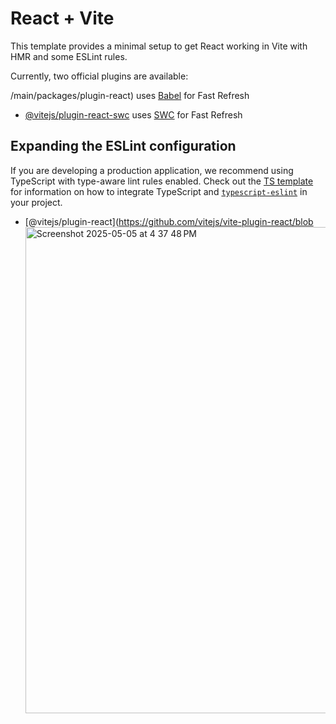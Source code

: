 # React + Vite

This template provides a minimal setup to get React working in Vite with HMR and some ESLint rules.

Currently, two official plugins are available:


/main/packages/plugin-react) uses [Babel](https://babeljs.io/) for Fast Refresh
- [@vitejs/plugin-react-swc](https://github.com/vitejs/vite-plugin-react/blob/main/packages/plugin-react-swc) uses [SWC](https://swc.rs/) for Fast Refresh

## Expanding the ESLint configuration

If you are developing a production application, we recommend using TypeScript with type-aware lint rules enabled. Check out the [TS template](https://github.com/vitejs/vite/tree/main/packages/create-vite/template-react-ts) for information on how to integrate TypeScript and [`typescript-eslint`](https://typescript-eslint.io) in your project.
- [@vitejs/plugin-react](https://github.com/vitejs/vite-plugin-react/blob<img width="778" alt="Screenshot 2025-05-05 at 4 37 48 PM" src="https://github.com/user-attachments/assets/ecc115a6-6a3f-4dcf-8897-9e5bc00300ef" />
